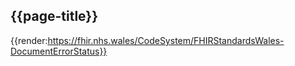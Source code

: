 <div class="warning"><span class="ImplementWarn"></span></div>

## {{page-title}}

{{render:https://fhir.nhs.wales/CodeSystem/FHIRStandardsWales-DocumentErrorStatus}}